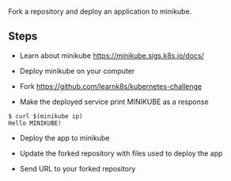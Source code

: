 
Fork a repository and deploy an application to minikube.

## Steps

* Learn about minikube https://minikube.sigs.k8s.io/docs/ 

* Deploy minikube on your computer

* Fork https://github.com/learnk8s/kubernetes-challenge

* Make the deployed service print MINIKUBE as a response

```
$ curl $(minikube ip)
Hello MINIKUBE!
```

* Deploy the app to minikube



* Update the forked repository with files used to deploy the app

* Send URL to your forked repository

